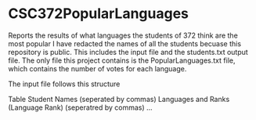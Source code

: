 # CSC372PopularLanguages
Reports the results of what languages the students of 372 think are the most popular
I have redacted the names of all the students becuase this repository is public.
This includes the input file and the students.txt output file.
The only file this project contains is the PopularLanguages.txt file, which contains the number of votes for each language.

The input file follows this structure

Table
Student Names (seperated by commas)
Languages and Ranks (Language Rank) (seperatred by commas)
...
